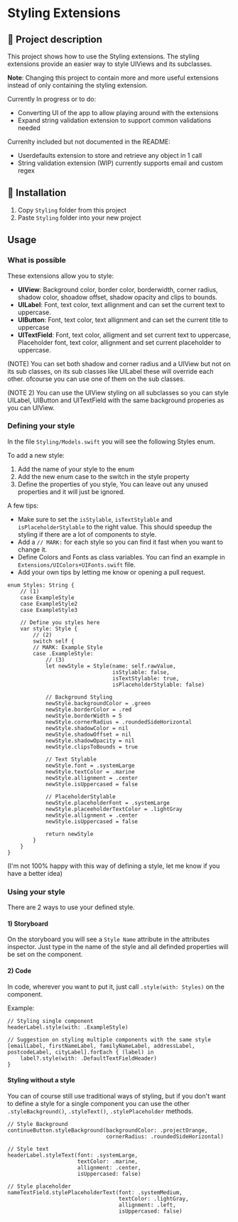 # Styling Extensions

## 📖 Project description
This project shows how to use the Styling extensions.
The styling extensions provide an easier way to style UIViews and its subclasses.

**Note**: Changing this project to contain more and more useful extensions instead of only containing the styling extension.

Currently In progress or to do:

* Converting UI of the app to allow playing around with the extensions
* Expand string validation extension to support common validations needed

Currenlty included but not documented in the README:

* Userdefaults extension to store and retrieve any object in 1 call
* String validation extension (WIP) currently supports email and custom regex

##  🔧 Installation
1. Copy `Styling` folder from this project
2. Paste `Styling` folder into your new project

## Usage

### What is possible

These extensions allow you to style:

* **UIView**: Background color, border color, borderwidth, corner radius, shadow color, shoadow offset, shadow opacity and clips to bounds.
*  **UILabel**: Font, text color, text allignment and can set the current text to uppercase.
*  **UIButton**: Font, text color, text allignment and can set the current title to uppercase
*  **UITextField**: Font, text color, alligment and set current text to uppercase, Placeholder font, text color, allignment and set current placeholder to uppercase.

(NOTE) You can set both shadow and corner radius and a UIView but not on its sub classes, on its sub classes like UILabel these will override each other.
ofcourse you can use one of them on the sub classes.

(NOTE 2) You can use the UIView styling on all subclasses so you can style UILabel, UIButton and UITextField with the same background properies as you can UIView.

### Defining your style

In the file `Styling/Models.swift` you will see the following Styles enum.

To add a new style:

1. Add the name of your style to the enum
2. Add the new enum case to the switch in the style property
3. Define the properties of you style, You can leave out any unused properties and it will just be ignored.

A few tips:

* Make sure to set the `isStylable`, `isTextStylable` and `isPlaceholderStylable` to the right value. This should speedup the styling if there are a lot of components to style.
* Add a `// MARK:` for each style so you can find it fast when you want to change it.
* Define Colors and Fonts as class variables. You can find an example in `Extensions/UIColors+UIFonts.swift` file.
* Add your own tips by letting me know or opening a pull request.


```
enum Styles: String {
    // (1)
	case ExampleStyle
	case ExampleStyle2
	case ExampleStyle3
    
    // Define you styles here
    var style: Style {
        // (2)
        switch self {
        // MARK: Example Style
        case .ExampleStyle:
            // (3)
            let newStyle = Style(name: self.rawValue,
                                 isStylable: false,
                                 isTextStylable: true,
                                 isPlaceholderStylable: false)
            
            // Background Styling
            newStyle.backgroundColor = .green
            newStyle.borderColor = .red
            newStyle.borderWidth = 5
            newStyle.cornerRadius = .roundedSideHorizontal
            newStyle.shadowColor = nil
            newStyle.shadowOffset = nil
            newStyle.shadowOpacity = nil
            newStyle.clipsToBounds = true
            
            // Text Stylable
            newStyle.font = .systemLarge
            newStyle.textColor = .marine
            newStyle.allignment = .center
            newStyle.isUppercased = false
            
            // PlaceholderStylable
            newStyle.placeholderFont = .systemLarge
            newStyle.placeeholderTextColor = .lightGray
            newStyle.allignment = .center
            newStyle.isUppercased = false
            
            return newStyle
        }
    }
}
```
(I'm not 100% happy with this way of defining a style, let me know if you have a better idea)

### Using your style


There are 2 ways to use your defined style.

#### 1) Storyboard
On the storyboard you will see a `Style Name` attribute in the attributes inspector.
Just type in the name of the style and all definded properties will be set on the component.

#### 2) Code

In code, wherever you want to put it, just call `.style(with: Styles)` on the component.

Example:

```
// Styling single component
headerLabel.style(with: .ExampleStyle)

// Suggestion on styling multiple components with the same style
[emailLabel, firstNameLabel, familyNameLabel, addressLabel, postcodeLabel, cityLabel].forEach { (label) in
    label?.style(with: .DefaultTextFieldHeader)
}
```

#### Styling without a style

You can of course still use traditional ways of styling, but if you don't want to define a style for a single component you can use the other `.styleBackground()`, `.styleText()`, `.stylePlaceholder` methods.

```
// Style Background
continueButton.styleBackground(backgroundColor: .projectOrange,
                               cornerRadius: .roundedSideHorizontal)

// Style text
headerLabel.styleText(font: .systemLarge,
                      textColor: .marine,
                      allignment: .center,
                      isUppercased: false)

// Style placeholder
nameTextField.stylePlaceholderText(font: .systemMedium,
								   textColor: .lightGray,
								   allignment: .left,
								   isUppercased: false)

```
